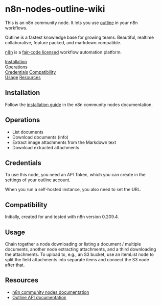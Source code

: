 # n8n-nodes-outline-wiki

This is an n8n community node. It lets you use [outline](https://github.com/outline/outline) in your n8n workflows.

Outline is a fastest knowledge base for growing teams. Beautiful, realtime collaborative, feature packed, and markdown compatible.

[n8n](https://n8n.io/) is a [fair-code licensed](https://docs.n8n.io/reference/license/) workflow automation platform.

[Installation](#installation)  
[Operations](#operations)  
[Credentials](#credentials)
[Compatibility](#compatibility)  
[Usage](#usage)
[Resources](#resources)  

## Installation

Follow the [installation guide](https://docs.n8n.io/integrations/community-nodes/installation/) in the n8n community nodes documentation.

## Operations

- List documents
- Download documents (info)
- Extract image attachments from the Markdown text
- Download extracted attachments

## Credentials

To use this node, you need an API Token, which you can create in the settings of
your outline account.

When you run a self-hosted instance, you also need to set the URL.

## Compatibility

Initially, created for and tested with n8n version 0.209.4.

## Usage

Chain together a node downloading or listing a document / multiple documents,
another node extracting attachments, and a third downloading the attachments. To
upload to, e.g., an S3 bucket, use an itemList node to split the field
attachments into separate items and connect the S3 node after that.

## Resources

* [n8n community nodes documentation](https://docs.n8n.io/integrations/community-nodes/)
* [Outline API documentation](https://www.getoutline.com/developers)

